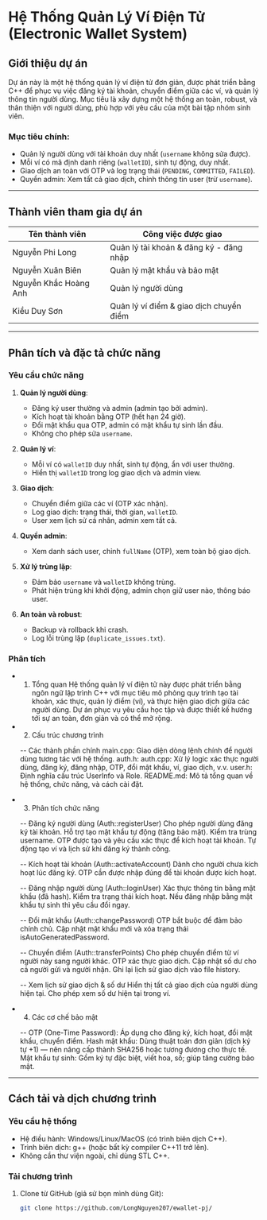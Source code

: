 # Hệ Thống Quản Lý Ví Điện Tử (Electronic Wallet System)

## Giới thiệu dự án
Dự án này là một hệ thống quản lý ví điện tử đơn giản, được phát triển bằng C++ để phục vụ việc đăng ký tài khoản, chuyển điểm giữa các ví, và quản lý thông tin người dùng. Mục tiêu là xây dựng một hệ thống an toàn, robust, và thân thiện với người dùng, phù hợp với yêu cầu của một bài tập nhóm sinh viên.

### Mục tiêu chính:
- Quản lý người dùng với tài khoản duy nhất (`username` không sửa được).
- Mỗi ví có mã định danh riêng (`walletID`), sinh tự động, duy nhất.
- Giao dịch an toàn với OTP và log trạng thái (`PENDING`, `COMMITTED`, `FAILED`).
- Quyền admin: Xem tất cả giao dịch, chỉnh thông tin user (trừ `username`).

---

## Thành viên tham gia dự án
| Tên thành viên       | Công việc được giao                          |
|----------------------|----------------------------------------------|
| Nguyễn Phi Long   |  Quản lý tài khoản & đăng ký - đăng nhập |
| Nguyễn Xuân Biên    | Quản lý mật khẩu và bảo mật |
| Nguyễn Khắc Hoàng Anh       |  Quản lý người dùng                            |
| Kiều Duy Sơn       |  Quản lý ví điểm & giao dịch chuyển điểm           |


---

## Phân tích và đặc tả chức năng

### Yêu cầu chức năng
1. **Quản lý người dùng**:
   - Đăng ký user thường và admin (admin tạo bởi admin).
   - Kích hoạt tài khoản bằng OTP (hết hạn 24 giờ).
   - Đổi mật khẩu qua OTP, admin có mật khẩu tự sinh lần đầu.
   - Không cho phép sửa `username`.

2. **Quản lý ví**:
   - Mỗi ví có `walletID` duy nhất, sinh tự động, ẩn với user thường.
   - Hiển thị `walletID` trong log giao dịch và admin view.

3. **Giao dịch**:
   - Chuyển điểm giữa các ví (OTP xác nhận).
   - Log giao dịch: trạng thái, thời gian, `walletID`.
   - User xem lịch sử cá nhân, admin xem tất cả.

4. **Quyền admin**:
   - Xem danh sách user, chỉnh `fullName` (OTP), xem toàn bộ giao dịch.

5. **Xử lý trùng lặp**:
   - Đảm bảo `username` và `walletID` không trùng.
   - Phát hiện trùng khi khởi động, admin chọn giữ user nào, thông báo user.

6. **An toàn và robust**:
   - Backup và rollback khi crash.
   - Log lỗi trùng lặp (`duplicate_issues.txt`).

### Phân tích

- 1. Tổng quan
Hệ thống quản lý ví điện tử này được phát triển bằng ngôn ngữ lập trình C++ với mục tiêu mô phỏng quy trình tạo tài khoản, xác thực, quản lý điểm (ví), và thực hiện giao dịch giữa các người dùng. Dự án phục vụ yêu cầu học tập và được thiết kế hướng tới sự an toàn, đơn giản và có thể mở rộng.

- 2. Cấu trúc chương trình
   
   -- Các thành phần chính
main.cpp: Giao diện dòng lệnh chính để người dùng tương tác với hệ thống.
auth.h: auth.cpp: Xử lý logic xác thực người dùng, đăng ký, đăng nhập, OTP, đổi mật khẩu, ví, giao dịch, v.v.
user.h: Định nghĩa cấu trúc UserInfo và Role.
README.md: Mô tả tổng quan về hệ thống, chức năng, và cách cài đặt.

- 3. Phân tích chức năng
   
   -- Đăng ký người dùng (Auth::registerUser)
Cho phép người dùng đăng ký tài khoản.
Hỗ trợ tạo mật khẩu tự động (tăng bảo mật).
Kiểm tra trùng username.
OTP được tạo và yêu cầu xác thực để kích hoạt tài khoản.
Tự động tạo ví và lịch sử khi đăng ký thành công.

  -- Kích hoạt tài khoản (Auth::activateAccount)
Dành cho người chưa kích hoạt lúc đăng ký.
OTP cần được nhập đúng để tài khoản được kích hoạt.

  -- Đăng nhập người dùng (Auth::loginUser)
Xác thực thông tin bằng mật khẩu (đã hash).
Kiểm tra trạng thái kích hoạt.
Nếu đăng nhập bằng mật khẩu tự sinh thì yêu cầu đổi ngay.

  -- Đổi mật khẩu (Auth::changePassword)
OTP bắt buộc để đảm bảo chính chủ.
Cập nhật mật khẩu mới và xóa trạng thái isAutoGeneratedPassword.

  -- Chuyển điểm (Auth::transferPoints)
Cho phép chuyển điểm từ ví người này sang người khác.
OTP xác thực giao dịch.
Cập nhật số dư cho cả người gửi và người nhận.
Ghi lại lịch sử giao dịch vào file history.

  -- Xem lịch sử giao dịch & số dư
Hiển thị tất cả giao dịch của người dùng hiện tại.
Cho phép xem số dư hiện tại trong ví.
- 4. Các cơ chế bảo mật
   
   -- OTP (One-Time Password): Áp dụng cho đăng ký, kích hoạt, đổi mật khẩu, chuyển điểm.
Hash mật khẩu: Dùng thuật toán đơn giản (dịch ký tự +1) — nên nâng cấp thành SHA256 hoặc tương đương cho thực tế.
Mật khẩu tự sinh: Gồm ký tự đặc biệt, viết hoa, số; giúp tăng cường bảo mật.
---

## Cách tải và dịch chương trình

### Yêu cầu hệ thống
- Hệ điều hành: Windows/Linux/MacOS (có trình biên dịch C++).
- Trình biên dịch: g++ (hoặc bất kỳ compiler C++11 trở lên).
- Không cần thư viện ngoài, chỉ dùng STL C++.

### Tải chương trình
1. Clone từ GitHub (giả sử bọn mình dùng Git):
   ```bash
   git clone https://github.com/LongNguyen207/ewallet-pj/
 





